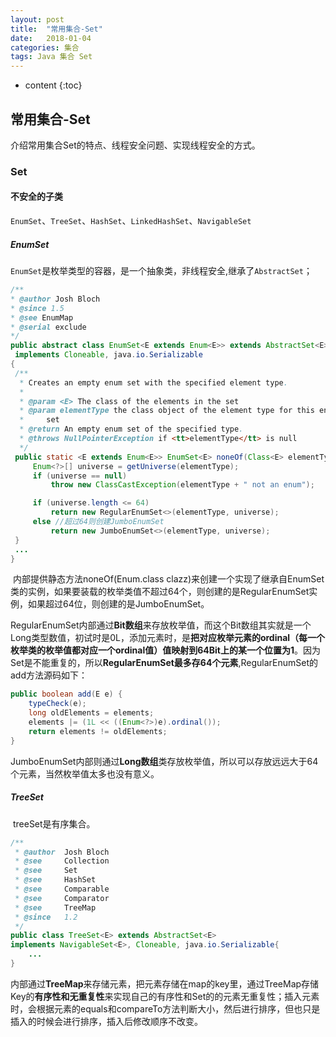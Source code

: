 ```yaml
---
layout: post
title:  "常用集合-Set"
date:   2018-01-04 
categories: 集合
tags: Java 集合 Set
---
```


* content
{:toc}
## 常用集合-Set

 介绍常用集合Set的特点、线程安全问题、实现线程安全的方式。



 ### Set

 #### 不安全的子类
   `EnumSet`、`TreeSet`、`HashSet`、`LinkedHashSet`、`NavigableSet`

 ##### EnumSet
   `EnumSet`是枚举类型的容器，是一个抽象类，非线程安全,继承了`AbstractSet`；

   ```java
/**
 * @author Josh Bloch
 * @since 1.5
 * @see EnumMap
 * @serial exclude
 */
public abstract class EnumSet<E extends Enum<E>> extends AbstractSet<E>
    implements Cloneable, java.io.Serializable
{
	/**
     * Creates an empty enum set with the specified element type.
     *
     * @param <E> The class of the elements in the set
     * @param elementType the class object of the element type for this enum
     *     set
     * @return An empty enum set of the specified type.
     * @throws NullPointerException if <tt>elementType</tt> is null
     */
    public static <E extends Enum<E>> EnumSet<E> noneOf(Class<E> elementType) {
        Enum<?>[] universe = getUniverse(elementType);
        if (universe == null)
            throw new ClassCastException(elementType + " not an enum");

        if (universe.length <= 64)
            return new RegularEnumSet<>(elementType, universe);
        else //超过64则创建JumboEnumSet
            return new JumboEnumSet<>(elementType, universe);
    }
	...
}
   ```
​       内部提供静态方法noneOf(Enum.class clazz)来创建一个实现了继承自EnumSet类的实例，如果要装载的枚举类值不超过64个，则创建的是RegularEnumSet实例，如果超过64位，则创建的是JumboEnumSet。

RegularEnumSet内部通过**Bit数组**来存放枚举值，而这个Bit数组其实就是一个Long类型数值，初试时是0L，添加元素时，是**把对应枚举元素的ordinal（每一个枚举类的枚举值都对应一个ordinal值）值映射到64Bit上的某一个位置为1**。因为Set是不能重复的，所以**RegularEnumSet最多存64个元素**,RegularEnumSet的add方法源码如下：

```java
public boolean add(E e) {
    typeCheck(e);
    long oldElements = elements;
    elements |= (1L << ((Enum<?>)e).ordinal());
    return elements != oldElements;
}
```

   JumboEnumSet内部则通过**Long数组**类存放枚举值，所以可以存放远远大于64个元素，当然枚举值太多也没有意义。



##### TreeSet

​     treeSet是有序集合。

```java
/**
 * @author  Josh Bloch
 * @see     Collection
 * @see     Set
 * @see     HashSet
 * @see     Comparable
 * @see     Comparator
 * @see     TreeMap
 * @since   1.2
 */
public class TreeSet<E> extends AbstractSet<E>
implements NavigableSet<E>, Cloneable, java.io.Serializable{
	...
}
```

​       内部通过**TreeMap**来存储元素，把元素存储在map的key里，通过TreeMap存储Key的**有序性和无重复性**来实现自己的有序性和Set的的元素无重复性；插入元素时，会根据元素的equals和compareTo方法判断大小，然后进行排序，但也只是插入的时候会进行排序，插入后修改顺序不改变。

